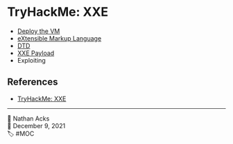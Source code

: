 # TryHackMe: XXE

* [Deploy the VM](../log/2021-12-09-tryhackme-complete-beginner-supplements.md)
* [eXtensible Markup Language](../log/2021-12-09-tryhackme-complete-beginner-supplements.md)
* [DTD](../log/2021-12-09-tryhackme-complete-beginner-supplements.md)
* [XXE Payload](../log/2021-12-09-tryhackme-complete-beginner-supplements.md)
* Exploiting

## References

* [TryHackMe: XXE](https://tryhackme.com/room/xxe)

- - - -

<span aria-hidden="true">👤</span> Nathan Acks  
<span aria-hidden="true">📅</span> December 9, 2021  
<span aria-hidden="true">🏷️</span> #MOC
